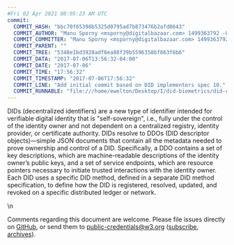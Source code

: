 ```yaml
---
#Fri 02 Apr 2021 08:05:23 AM UTC
commit:
  COMMIT_HASH: "bbc70f65398b5325d0795ad7b873476b2afd0643"
  COMMIT_AUTHOR: "Manu Sporny <msporny@digitalbazaar.com> 1499363792 -0400"
  COMMIT_COMMITTER: "Manu Sporny <msporny@digitalbazaar.com> 1499363792 -0400"
  COMMIT_PARENT: ""
  COMMIT_TREE: "5348e1bd3928adf6ea88f39b5596358bf863f6b6"
  COMMIT_DATA: "2017-07-06T13:56:32-04:00"
  COMMIT_DATE: "2017-07-06"
  COMMIT_TIME: "17:56:32"
  COMMIT_TIMESTAMP: "2017-07-06T17:56:32"
  COMMIT_LINE: "Add initial commit based on DID implementers spec 10."
  COMMIT_RUNNABLE: "file:///home/ewelton/Desktop/I/did-biometrics/did-core-dataset/analysis/runnable/2017-07-06/snapshot/index.html"
---
```


<section id="abstract">
<p>
DIDs (decentralized identifiers) are a new type of identifier intended
for verifiable digital identity that is "self-sovereign", i.e., fully
under the control of the identity owner and not dependent on a
centralized registry, identity provider, or certificate authority. DIDs
resolve to DDOs (DID descriptor objects)—simple JSON documents that
contain all the metadata needed to prove ownership and control of a DID.
Specifically, a DDO contains a set of key descriptions, which are
machine-readable descriptions of the identity owner’s public keys, and a
set of service endpoints, which are resource pointers necessary to
initiate trusted interactions with the identity owner. Each DID uses a
specific DID method, defined in a separate DID method specification, to
define how the DID is registered, resolved, updated, and revoked on a
specific distributed ledger or network.
      </p>
</section>
\n
<section id="sotd">
<p>
Comments regarding this document are welcome. Please file issues
directly on <a href="https://github.com/opencreds/did-spec/issues/">GitHub</a>,
or send them to
<a href="mailto:public-credentials@w3.org">public-credentials@w3.org</a>
(<a href="mailto:public-credentials-request@w3.org?subject=subscribe">subscribe</a>,
<a href="https://lists.w3.org/Archives/Public/public-credentials/">archives</a>).
      </p>
</section>
